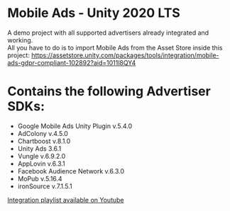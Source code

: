 # Mobile Ads - Unity 2020 LTS
A demo project with all supported advertisers already integrated and working.\
All you have to do is to import Mobile Ads from the Asset Store inside this project:
https://assetstore.unity.com/packages/tools/integration/mobile-ads-gdpr-compliant-102892?aid=1011l8QY4

# Contains the following Advertiser SDKs:
- Google Mobile Ads Unity Plugin v.5.4.0
- AdColony v.4.5.0
- Chartboost v.8.1.0
- Unity Ads 3.6.1
- Vungle v.6.9.2.0
- AppLovin v.6.3.1
- Facebook Audience Network v.6.3.0
- MoPub v.5.16.4
- ironSource v.7.1.5.1
  
<a href="https://www.youtube.com/playlist?list=PLKeb94eicHQtlz9CrrJwKNJF8Su_Cq4b_">Integration playlist available on Youtube</a>
